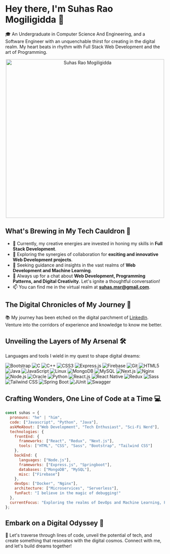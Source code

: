 # Hey there, I'm Suhas Rao Mogiligidda 👋

🎓 An Undergraduate in Computer Science And Engineering, and a Software Engineer with an unquenchable thirst for creating in the digital realm. My heart beats in rhythm with Full Stack Web Development and the art of Programming.

<p align="center">
  <img src="https://media.giphy.com/media/hvRJCLFzcasrR4ia7z/giphy.gif" alt="Suhas Rao Mogiligidda" width="500" />
</p>

## What's Brewing in My Tech Cauldron 🌟

- 🌱 Currently, my creative energies are invested in honing my skills in **Full Stack Development**.
- 👯 Exploring the synergies of collaboration for **exciting and innovative Web Development projects**.
- 🤝 Seeking guidance and insights in the vast realms of **Web Development and Machine Learning**.
- 💬 Always up for a chat about **Web Development, Programming Patterns, and Digital Creativity**. Let's ignite a thoughtful conversation!
- 📫 You can find me in the virtual realm at **[suhas.msr@gmail.com](mailto:suhas.msr@gmail.com)**.

## The Digital Chronicles of My Journey 🚀

📚 My journey has been etched on the digital parchment of [LinkedIn](https://www.linkedin.com/in/msuhasrao/). Venture into the corridors of experience and knowledge to know me better.

## Unveiling the Layers of My Arsenal 🛠️

Languages and tools I wield in my quest to shape digital dreams:

<p align="left">
  <img src="https://img.shields.io/badge/-Bootstrap-7952B3?style=flat-square&logo=bootstrap&logoColor=white" alt="Bootstrap" />
  <img src="https://img.shields.io/badge/-C-00599C?style=flat-square&logo=c&logoColor=white" alt="C" />
  <img src="https://img.shields.io/badge/-C++-00599C?style=flat-square&logo=cplusplus&logoColor=white" alt="C++" />
  <img src="https://img.shields.io/badge/-CSS3-1572B6?style=flat-square&logo=css3&logoColor=white" alt="CSS3" />
  <img src="https://img.shields.io/badge/-Express.js-000000?style=flat-square&logo=express&logoColor=white" alt="Express.js" />
  <img src="https://img.shields.io/badge/-Firebase-FFCA28?style=flat-square&logo=firebase&logoColor=black" alt="Firebase" />
  <img src="https://img.shields.io/badge/-Git-F05032?style=flat-square&logo=git&logoColor=white" alt="Git" />
  <img src="https://img.shields.io/badge/-HTML5-E34F26?style=flat-square&logo=html5&logoColor=white" alt="HTML5" />
  <img src="https://img.shields.io/badge/-Java-007396?style=flat-square&logo=java&logoColor=white" alt="Java" />
  <img src="https://img.shields.io/badge/-JavaScript-F7DF1E?style=flat-square&logo=javascript&logoColor=black" alt="JavaScript" />
  <img src="https://img.shields.io/badge/-Linux-FCC624?style=flat-square&logo=linux&logoColor=black" alt="Linux" />
  <img src="https://img.shields.io/badge/-MongoDB-47A248?style=flat-square&logo=mongodb&logoColor=white" alt="MongoDB" />
  <img src="https://img.shields.io/badge/-MySQL-4479A1?style=flat-square&logo=mysql&logoColor=white" alt="MySQL" />
  <img src="https://img.shields.io/badge/-Next.js-000000?style=flat-square&logo=nextdotjs&logoColor=white" alt="Next.js" />
  <img src="https://img.shields.io/badge/-Nginx-269539?style=flat-square&logo=nginx&logoColor=white" alt="Nginx" />
  <img src="https://img.shields.io/badge/-Node.js-339933?style=flat-square&logo=nodedotjs&logoColor=white" alt="Node.js" />
  <img src="https://img.shields.io/badge/-Oracle-F80000?style=flat-square&logo=oracle&logoColor=white" alt="Oracle" />
  <img src="https://img.shields.io/badge/-Python-3776AB?style=flat-square&logo=python&logoColor=white" alt="Python" />
  <img src="https://img.shields.io/badge/-React.js-61DAFB?style=flat-square&logo=react&logoColor=black" alt="React.js" />
  <img src="https://img.shields.io/badge/-React_Native-61DAFB?style=flat-square&logo=react&logoColor=black" alt="React Native" />
  <img src="https://img.shields.io/badge/-Redux-764ABC?style=flat-square&logo=redux&logoColor=white" alt="Redux" />
  <img src="https://img.shields.io/badge/-Sass-CC6699?style=flat-square&logo=sass&logoColor=white" alt="Sass" />
  <img src="https://img.shields.io/badge/-Tailwind_CSS-38B2AC?style=flat-square&logo=tailwind-css&logoColor=white" alt="Tailwind CSS" />
  <img src="https://img.shields.io/badge/-Spring_Boot-6DB33F?style=flat-square&logo=spring-boot&logoColor=white" alt="Spring Boot" />
  <img src="https://img.shields.io/badge/-JUnit-25A162?style=flat-square&logo=junit5&logoColor=white" alt="JUnit" />
  <img src="https://img.shields.io/badge/-Swagger-85EA2D?style=flat-square&logo=swagger&logoColor=black" alt="Swagger" />
</p>

## Crafting Wonders, One Line of Code at a Time 💻

```javascript
const suhas = {
  pronouns: "he" | "him",
  code: ["Javascript", "Python", "Java"],
  askMeAbout: ["Web Development", "Tech Enthusiast", "Sci-Fi Nerd"],
  technologies: {
    frontEnd: {
      frameworks: ["React", "Redux", "Next.js"],
      tools: ["HTML", "CSS", "Sass", "Bootstrap", "Tailwind CSS"]
    },
    backEnd: {
      languages: ["Node.js"],
      frameworks: ["Express.js", "Springboot"],
      databases: ["MongoDB", "MySQL"],
      misc: ["Firebase"]
    },
    devOps: ["Docker", "Nginx"],
    architecture: ["Microservices", "Serverless"],
    funFact: "I believe in the magic of debugging!"
  },
  currentFocus: "Exploring the realms of DevOps and Machine Learning, Full Stack Development"
};
```
## Embark on a Digital Odyssey 🚀

🌟 Let's traverse through lines of code, unveil the potential of tech, and create something that resonates with the digital cosmos. Connect with me, and let's build dreams together!
